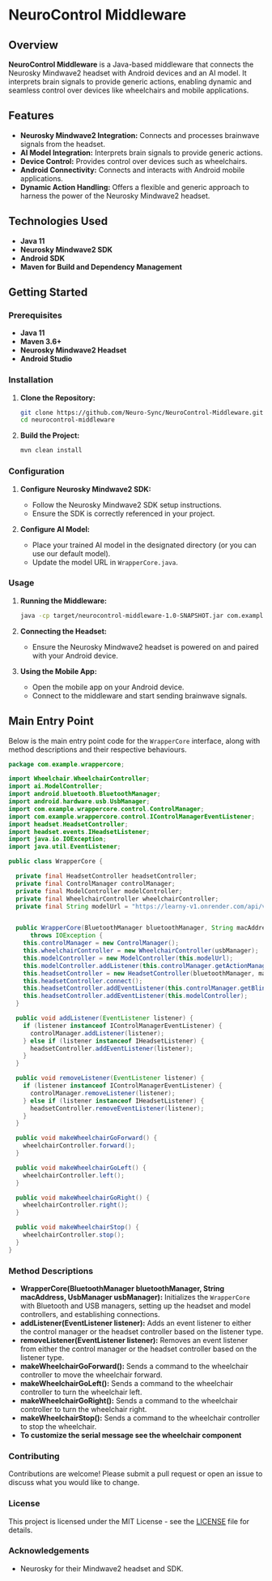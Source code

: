 # NeuroControl Middleware

## Overview

**NeuroControl Middleware** is a Java-based middleware that connects the Neurosky Mindwave2 headset with Android devices and an AI model. It interprets brain signals to provide generic actions, enabling dynamic and seamless control over devices like wheelchairs and mobile applications.

## Features

- **Neurosky Mindwave2 Integration:** Connects and processes brainwave signals from the headset.
- **AI Model Integration:** Interprets brain signals to provide generic actions.
- **Device Control:** Provides control over devices such as wheelchairs.
- **Android Connectivity:** Connects and interacts with Android mobile applications.
- **Dynamic Action Handling:** Offers a flexible and generic approach to harness the power of the Neurosky Mindwave2 headset.

## Technologies Used

- **Java 11**
- **Neurosky Mindwave2 SDK**
- **Android SDK**
- **Maven for Build and Dependency Management**

## Getting Started

### Prerequisites

- **Java 11**
- **Maven 3.6+**
- **Neurosky Mindwave2 Headset**
- **Android Studio**

### Installation

1. **Clone the Repository:**
   ```sh
   git clone https://github.com/Neuro-Sync/NeuroControl-Middleware.git
   cd neurocontrol-middleware
   ```

2. **Build the Project:**
   ```sh
   mvn clean install
   ```

### Configuration

1. **Configure Neurosky Mindwave2 SDK:**
   - Follow the Neurosky Mindwave2 SDK setup instructions.
   - Ensure the SDK is correctly referenced in your project.

2. **Configure AI Model:**
   - Place your trained AI model in the designated directory (or you can use our default model).
   - Update the model URL in `WrapperCore.java`.

### Usage

1. **Running the Middleware:**
   ```sh
   java -cp target/neurocontrol-middleware-1.0-SNAPSHOT.jar com.example.wrappercore.WrapperCore
   ```

2. **Connecting the Headset:**
   - Ensure the Neurosky Mindwave2 headset is powered on and paired with your Android device.

3. **Using the Mobile App:**
   - Open the mobile app on your Android device.
   - Connect to the middleware and start sending brainwave signals.

## Main Entry Point

Below is the main entry point code for the `WrapperCore` interface, along with method descriptions and their respective behaviours.

```java
package com.example.wrappercore;

import Wheelchair.WheelchairController;
import ai.ModelController;
import android.bluetooth.BluetoothManager;
import android.hardware.usb.UsbManager;
import com.example.wrappercore.control.ControlManager;
import com.example.wrappercore.control.IControlManagerEventListener;
import headset.HeadsetController;
import headset.events.IHeadsetListener;
import java.io.IOException;
import java.util.EventListener;

public class WrapperCore {

  private final HeadsetController headsetController;
  private final ControlManager controlManager;
  private final ModelController modelController;
  private final WheelchairController wheelchairController;
  private final String modelUrl = "https://learny-v1.onrender.com/api/v1/downloadModel";


  public WrapperCore(BluetoothManager bluetoothManager, String macAddress, UsbManager usbManager)
      throws IOException {
    this.controlManager = new ControlManager();
    this.wheelchairController = new WheelchairController(usbManager);
    this.modelController = new ModelController(this.modelUrl);
    this.modelController.addListener(this.controlManager.getActionManager());
    this.headsetController = new HeadsetController(bluetoothManager, macAddress);
    this.headsetController.connect();
    this.headsetController.addEventListener(this.controlManager.getBlinkManager());
    this.headsetController.addEventListener(this.modelController);
  }

  public void addListener(EventListener listener) {
    if (listener instanceof IControlManagerEventListener) {
      controlManager.addListener(listener);
    } else if (listener instanceof IHeadsetListener) {
      headsetController.addEventListener(listener);
    }
  }

  public void removeListener(EventListener listener) {
    if (listener instanceof IControlManagerEventListener) {
      controlManager.removeListener(listener);
    } else if (listener instanceof IHeadsetListener) {
      headsetController.removeEventListener(listener);
    }
  }

  public void makeWheelchairGoForward() {
    wheelchairController.forward();
  }

  public void makeWheelchairGoLeft() {
    wheelchairController.left();
  }

  public void makeWheelchairGoRight() {
    wheelchairController.right();
  }

  public void makeWheelchairStop() {
    wheelchairController.stop();
  }
}
```

### Method Descriptions

- **WrapperCore(BluetoothManager bluetoothManager, String macAddress, UsbManager usbManager):** Initializes the `WrapperCore` with Bluetooth and USB managers, setting up the headset and model controllers, and establishing connections.
- **addListener(EventListener listener):** Adds an event listener to either the control manager or the headset controller based on the listener type.
- **removeListener(EventListener listener):** Removes an event listener from either the control manager or the headset controller based on the listener type.
- **makeWheelchairGoForward():** Sends a command to the wheelchair controller to move the wheelchair forward.
- **makeWheelchairGoLeft():** Sends a command to the wheelchair controller to turn the wheelchair left.
- **makeWheelchairGoRight():** Sends a command to the wheelchair controller to turn the wheelchair right.
- **makeWheelchairStop():** Sends a command to the wheelchair controller to stop the wheelchair.
- **To customize the serial message see the wheelchair component**
### Contributing

Contributions are welcome! Please submit a pull request or open an issue to discuss what you would like to change.

### License

This project is licensed under the MIT License - see the [LICENSE](https://choosealicense.com/licenses/mit/) file for details.

### Acknowledgements

- Neurosky for their Mindwave2 headset and SDK.
